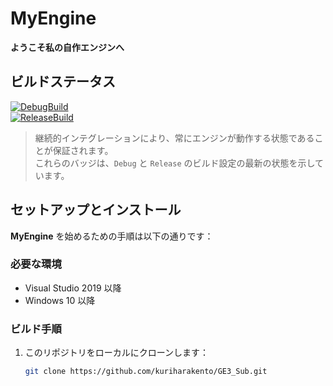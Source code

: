 # MyEngine

**ようこそ私の自作エンジンへ**

## ビルドステータス
[![DebugBuild](https://github.com/kuriharakento/GE3_Sub/actions/workflows/DebugBuild.yml/badge.svg)](https://github.com/kuriharakento/GE3_Sub/actions/workflows/DebugBuild.yml)  
[![ReleaseBuild](https://github.com/kuriharakento/GE3_Sub/actions/workflows/ReleaseBuild.yml/badge.svg)](https://github.com/kuriharakento/GE3_Sub/actions/workflows/ReleaseBuild.yml)

> 継続的インテグレーションにより、常にエンジンが動作する状態であることが保証されます。  
> これらのバッジは、`Debug` と `Release` のビルド設定の最新の状態を示しています。
> 
## セットアップとインストール

**MyEngine** を始めるための手順は以下の通りです：

### 必要な環境
- Visual Studio 2019 以降
- Windows 10 以降

### ビルド手順

1. このリポジトリをローカルにクローンします：
   ```bash
   git clone https://github.com/kuriharakento/GE3_Sub.git
